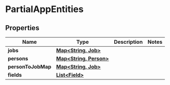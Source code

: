

# PartialAppEntities


## Properties

| Name | Type | Description | Notes |
|------------ | ------------- | ------------- | -------------|
|**jobs** | [**Map&lt;String, Job&gt;**](Job.md) |  |  |
|**persons** | [**Map&lt;String, Person&gt;**](Person.md) |  |  |
|**personToJobMap** | [**Map&lt;String, Job&gt;**](Job.md) |  |  |
|**fields** | [**List&lt;Field&gt;**](Field.md) |  |  |



